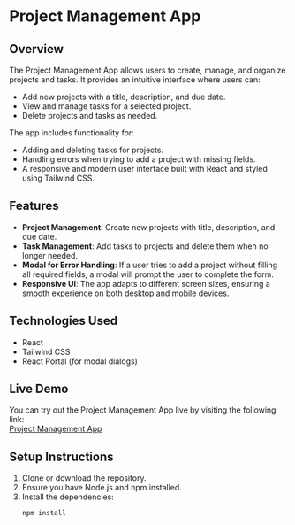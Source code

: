 # Project Management App

## Overview

The Project Management App allows users to create, manage, and organize projects and tasks. It provides an intuitive interface where users can:
- Add new projects with a title, description, and due date.
- View and manage tasks for a selected project.
- Delete projects and tasks as needed.

The app includes functionality for:
- Adding and deleting tasks for projects.
- Handling errors when trying to add a project with missing fields.
- A responsive and modern user interface built with React and styled using Tailwind CSS.

## Features

- **Project Management**: Create new projects with title, description, and due date.
- **Task Management**: Add tasks to projects and delete them when no longer needed.
- **Modal for Error Handling**: If a user tries to add a project without filling all required fields, a modal will prompt the user to complete the form.
- **Responsive UI**: The app adapts to different screen sizes, ensuring a smooth experience on both desktop and mobile devices.

## Technologies Used

- React
- Tailwind CSS
- React Portal (for modal dialogs)

## Live Demo

You can try out the Project Management App live by visiting the following link:  
[Project Management App](https://projectmanager-rc.netlify.app)

## Setup Instructions

1. Clone or download the repository.
2. Ensure you have Node.js and npm installed.
3. Install the dependencies:
   ```bash
   npm install

